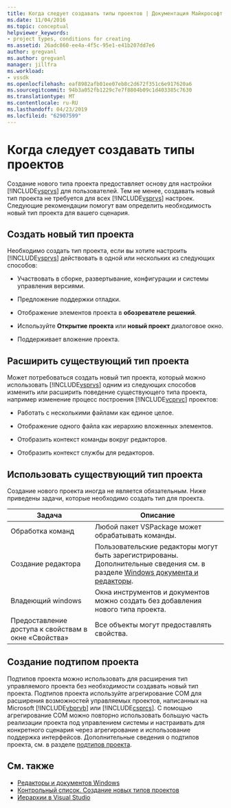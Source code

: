 ```yaml
---
title: Когда следует создавать типы проектов | Документация Майкрософт
ms.date: 11/04/2016
ms.topic: conceptual
helpviewer_keywords:
- project types, conditions for creating
ms.assetid: 26adc860-ee4a-4f5c-95e1-e41b207dd7e6
author: gregvanl
ms.author: gregvanl
manager: jillfra
ms.workload:
- vssdk
ms.openlocfilehash: eaf8982afb01ee07eb8c2d672f351c6e917620a6
ms.sourcegitcommit: 94b3a052fb1229c7e7f8804b09c1d403385c7630
ms.translationtype: MT
ms.contentlocale: ru-RU
ms.lasthandoff: 04/23/2019
ms.locfileid: "62907599"
---
```

# <a name="when-to-create-project-types"></a>Когда следует создавать типы проектов
Создание нового типа проекта предоставляет основу для настройки [!INCLUDE[vsprvs](../../code-quality/includes/vsprvs_md.md)] для пользователей. Тем не менее, создавать новый тип проекта не требуется для всех [!INCLUDE[vsprvs](../../code-quality/includes/vsprvs_md.md)] настроек. Следующие рекомендации помогут вам определить необходимость новый тип проекта для вашего сценария.

## <a name="create-a-new-project-type"></a>Создать новый тип проекта
 Необходимо создать тип проекта, если вы хотите настроить [!INCLUDE[vsprvs](../../code-quality/includes/vsprvs_md.md)] действовать в одной или нескольких из следующих способов:

- Участвовать в сборке, развертывание, конфигурации и системы управления версиями.

- Предложение поддержки отладки.

- Отображение элементов проекта в **обозревателе решений**.

- Используйте **Открытие проекта** или **новый проект** диалоговое окно.

- Поддерживает вложение проекта.

## <a name="extend-an-existing-project-type"></a>Расширить существующий тип проекта
 Может потребоваться создать новый тип проекта, который можно использовать [!INCLUDE[vsprvs](../../code-quality/includes/vsprvs_md.md)] одним из следующих способов изменить или расширить поведение существующего типа проекта, например изменение процесс построения [!INCLUDE[vcprvc](../../code-quality/includes/vcprvc_md.md)] проектов:

- Работать с несколькими файлами как единое целое.

- Отображение одного файла как иерархию вложенных элементов.

- Отобразить контекст команды вокруг редакторов.

- Отобразить контекст службы для редакторов.

## <a name="use-an-existing-project-type"></a>Использовать существующий тип проекта
 Создание нового проекта иногда не является обязательным. Ниже приведены задачи, которые необходимо создать тип для проекта.

|Задача|Описание|
|----------|-----------------|
|Обработка команд|Любой пакет VSPackage может обрабатывать команды.|
|Создание редактора|Пользовательские редакторы могут быть зарегистрированы. Дополнительные сведения см. в разделе [Windows документа и редакторы](https://msdn.microsoft.com/library/603625e1-62b6-413a-bc44-089346e166bc).|
|Владеющий windows|Окна инструментов и документов можно создать без добавления нового типа проекта.|
|Предоставление доступа к свойствам в окне «Свойства»|Все объекты могут предоставлять свойства.|

## <a name="create-a-project-subtype"></a>Создание подтипом проекта
 Подтипов проекта можно использовать для расширения тип управляемого проекта без необходимости создавать новый тип проекта. Подтипов проекта используйте агрегирование COM для расширения возможностей управляемых проектов, написанных на Microsoft [!INCLUDE[vbprvb](../../code-quality/includes/vbprvb_md.md)] или [!INCLUDE[csprcs](../../data-tools/includes/csprcs_md.md)]. С помощью агрегирование COM можно повторно использовать большую часть реализации проекта под управлением системы и настраивать для конкретного сценария через агрегирование и использование поддержка интерфейсов. Дополнительные сведения о подтипов проекта, см. в разделе [подтипов проекта](../../extensibility/internals/project-subtypes.md).

## <a name="see-also"></a>См. также
- [Редакторы и документов Windows](https://msdn.microsoft.com/library/603625e1-62b6-413a-bc44-089346e166bc)
- [Контрольный список. Создание новых типов проектов](../../extensibility/internals/checklist-creating-new-project-types.md)
- [Иерархии в Visual Studio](../../extensibility/internals/hierarchies-in-visual-studio.md)